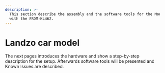 ```yaml
---
description: >-
  This section describe the assembly and the software tools for the Model Alamak
  with the FRDM-KL46Z.
---
```


# Landzo car model

The next pages introduces the hardware and show a step-by-step description for the setup. Afterwards software tools will be presented and Known Issues are described. 

